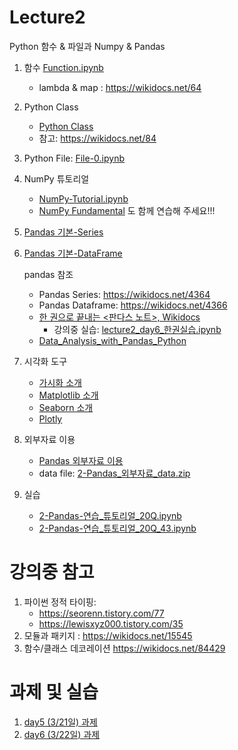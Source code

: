 # Lecture2

Python 함수 & 파일과 Numpy & Pandas

1. 함수 [Function.ipynb](notebooks/1-10Function_0.ipynb)
    - lambda & map : https://wikidocs.net/64
2. Python Class
    - [Python Class](notebooks/1-11Class_0.ipynb)
    - 참고: https://wikidocs.net/84
3. Python File: [File-0.ipynb](notebooks/1-17File-0.ipynb)

4. NumPy 튜토리얼
    - [NumPy-Tutorial.ipynb](notebooks/2-01NumPy1-Tutorial_0.ipynb)
    - [NumPy Fundamental](https://numpy.org/doc/stable/user/basics.html) 도 함께 연습해 주세요!!!

5. [Pandas 기본-Series](notebooks/2-04Pandas_Series-0.ipynb)
6. [Pandas 기본-DataFrame](notebooks/2-05Pandas_DataFrame-0.ipynb)

    pandas 참조
    
    - Pandas Series: https://wikidocs.net/4364
    - Pandas Dataframe: https://wikidocs.net/4366
   - [한 권으로 끝내는 <판다스 노트>, Wikidocs](https://wikidocs.net/book/4639)
        - 강의중 실습: [lecture2_day6_한권실습.ipynb](notebooks/lecture2_day6_한권실습.ipynb)
   - [Data_Analysis_with_Pandas_Python](https://bitbucket.org/hrojas/learn-pandas)


7. 시각화 도구
    - [가시화 소개](notebooks/2-가시화0-소개.ipynb)
    - [Matplotlib 소개](notebooks/2-가시화1-Matplotlib_simple.ipynb)
    - [Seaborn 소개](notebooks/2-가시화2-Seaborn.ipynb)
    - [Plotly](notebooks/2-가시화3-Plotly.ipynb)

8. 외부자료 이용
    - [Pandas 외부자료 이용](notebooks/2-Pandas_외부자료.ipynb)
    - data file: [2-Pandas_외부자료_data.zip](notebooks/2-Pandas_외부자료_data.zip)

9. 실습
    - [2-Pandas-연습_튜토리얼_20Q.ipynb](notebooks/2-Pandas-연습_튜토리얼_20Q_43.ipynb)
    - [2-Pandas-연습_튜토리얼_20Q_43.ipynb](notebooks/2-Pandas-연습_튜토리얼_20Q_43.ipynb)




# 강의중 참고


1. 파이썬 정적 타이핑: 
    - https://seorenn.tistory.com/77
    - https://lewisxyz000.tistory.com/35
3. 모듈과 패키지 : https://wikidocs.net/15545
4. 함수/클래스 데코레이션 https://wikidocs.net/84429


# 과제 및 실습
1. [day5 (3/21일) 과제](lecture2_과제1.md)
1. [day6 (3/22일) 과제]()

